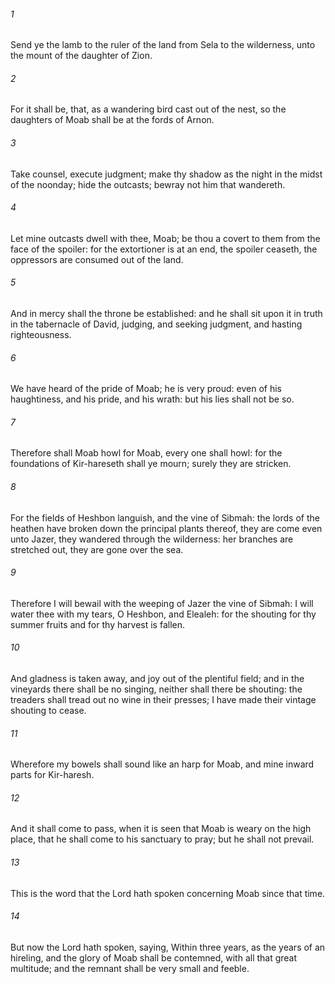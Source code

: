 ###### 1
Send ye the lamb to the ruler of the land from Sela to the wilderness, unto the mount of the daughter of Zion.

###### 2
For it shall be, that, as a wandering bird cast out of the nest, so the daughters of Moab shall be at the fords of Arnon.

###### 3
Take counsel, execute judgment; make thy shadow as the night in the midst of the noonday; hide the outcasts; bewray not him that wandereth.

###### 4
Let mine outcasts dwell with thee, Moab; be thou a covert to them from the face of the spoiler: for the extortioner is at an end, the spoiler ceaseth, the oppressors are consumed out of the land.

###### 5
And in mercy shall the throne be established: and he shall sit upon it in truth in the tabernacle of David, judging, and seeking judgment, and hasting righteousness.

###### 6
We have heard of the pride of Moab; he is very proud: even of his haughtiness, and his pride, and his wrath: but his lies shall not be so.

###### 7
Therefore shall Moab howl for Moab, every one shall howl: for the foundations of Kir-hareseth shall ye mourn; surely they are stricken.

###### 8
For the fields of Heshbon languish, and the vine of Sibmah: the lords of the heathen have broken down the principal plants thereof, they are come even unto Jazer, they wandered through the wilderness: her branches are stretched out, they are gone over the sea.

###### 9
Therefore I will bewail with the weeping of Jazer the vine of Sibmah: I will water thee with my tears, O Heshbon, and Elealeh: for the shouting for thy summer fruits and for thy harvest is fallen.

###### 10
And gladness is taken away, and joy out of the plentiful field; and in the vineyards there shall be no singing, neither shall there be shouting: the treaders shall tread out no wine in their presses; I have made their vintage shouting to cease.

###### 11
Wherefore my bowels shall sound like an harp for Moab, and mine inward parts for Kir-haresh.

###### 12
And it shall come to pass, when it is seen that Moab is weary on the high place, that he shall come to his sanctuary to pray; but he shall not prevail.

###### 13
This is the word that the Lord hath spoken concerning Moab since that time.

###### 14
But now the Lord hath spoken, saying, Within three years, as the years of an hireling, and the glory of Moab shall be contemned, with all that great multitude; and the remnant shall be very small and feeble.

